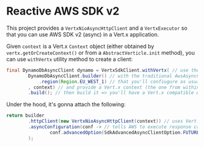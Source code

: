 # Reactive AWS SDK v2

This project provides a `VertxNioAsyncHttpClient` and a `VertxExecutor` so that you can use AWS SDK v2 (async)
in a Vert.x application.

Given `context` is a Vert.x `Context` object (either obtained by `vertx.getOrCreateContext()` or from
a `AbstractVerticle.init` method), you can use `withVertx` utility method to create a client:

```java
final DynamoDbAsyncClient dynamo = VertxSdkClient.withVertx( // use the provided utility method
        DynamoDbAsyncClient.builder() // with the traditional AwsAsyncClientBuilder you're used to
            .region(Region.EU_WEST_1) // that you'll confiugure as usual
        , context) // and provide a Vert.x context (the one from within your Verticle for example)
        .build(); // then build it => you'll have a Vert.x compatible AwsAsyncClient
```

Under the hood, it's gonna attach the following:

```java
return builder
        .httpClient(new VertxNioAsyncHttpClient(context)) // uses Vert.x's HttpClient to make call to AWS services
        .asyncConfiguration(conf -> // tells AWS to execute response callbacks in a Vert.x context
                conf.advancedOption(SdkAdvancedAsyncClientOption.FUTURE_COMPLETION_EXECUTOR, new VertxExecutor(context))
        );
```

